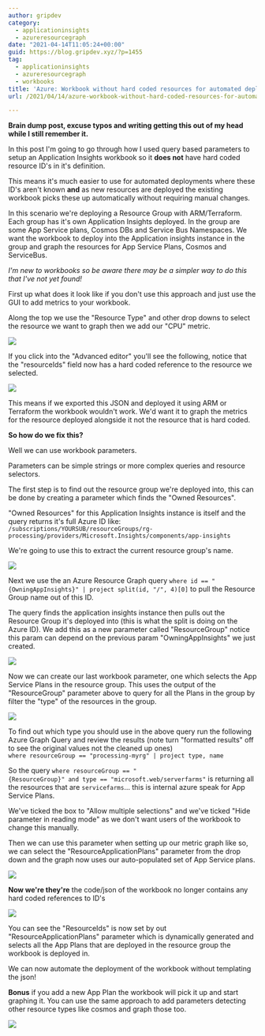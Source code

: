 ```yaml
---
author: gripdev
category:
  - applicationinsights
  - azureresourcegraph
date: "2021-04-14T11:05:24+00:00"
guid: https://blog.gripdev.xyz/?p=1455
tag:
  - applicationinsights
  - azureresourcegraph
  - workbooks
title: 'Azure: Workbook without hard coded resources for automated deployment'
url: /2021/04/14/azure-workbook-without-hard-coded-resources-for-automated-deployment/

---
```

**Brain dump post, excuse typos and writing getting this out of my head while I still remember it.**

In this post I'm going to go through how I used query based parameters to setup an Application Insights workbook so it **does not** have hard coded resource ID's in it's definition.

This means it's much easier to use for automated deployments where these ID's aren't known **and** as new resources are deployed the existing workbook picks these up automatically without requiring manual changes.

In this scenario we're deploying a Resource Group with ARM/Terraform. Each group has it's own Application Insights deployed. In the group are some App Service plans, Cosmos DBs and Service Bus Namespaces. We want the workbook to deploy into the Application insights instance in the group and graph the resources for App Service Plans, Cosmos and ServiceBus.

_I'm new to workbooks so be aware there may be a simpler way to do this that I've not yet found!_

First up what does it look like if you don't use this approach and just use the GUI to add metrics to your workbook.

Along the top we use the "Resource Type" and other drop downs to select the resource we want to graph then we add our "CPU" metric.

[![](/wp-content/uploads/2021/04/image.png)](/wp-content/uploads/2021/04/image.png)

If you click into the "Advanced editor" you'll see the following, notice that the "resourceIds" field now has a hard coded reference to the resource we selected.

[![](/wp-content/uploads/2021/04/image-1.png)](/wp-content/uploads/2021/04/image-1.png)

This means if we exported this JSON and deployed it using ARM or Terraform the workbook wouldn't work. We'd want it to graph the metrics for the resource deployed alongside it not the resource that is hard coded.

**So how do we fix this?**

Well we can use workbook parameters.

Parameters can be simple strings or more complex queries and resource selectors.

The first step is to find out the resource group we're deployed into, this can be done by creating a parameter which finds the "Owned Resources".

"Owned Resources" for this Application Insights instance is itself and the query returns it's full Azure ID like: `/subscriptions/YOURSUB/resourceGroups/rg-processing/providers/Microsoft.Insights/components/app-insights`

We're going to use this to extract the current resource group's name.

[![](/wp-content/uploads/2021/04/image-3.png)](/wp-content/uploads/2021/04/image-3.png)

Next we use the an Azure Resource Graph query `where id == "{OwningAppInsights}" | project split(id, "/", 4)[0]` to pull the Resource Group name out of this ID.

The query finds the application insights instance then pulls out the Resource Group it's deployed into (this is what the split is doing on the Azure ID). We add this as a new parameter called "ResourceGroup" notice this param can depend on the previous param "OwningAppInsights" we just created.

[![](/wp-content/uploads/2021/04/image-4.png)](/wp-content/uploads/2021/04/image-4.png)

Now we can create our last workbook parameter, one which selects the App Service Plans in the resource group. This uses the output of the "ResourceGroup" parameter above to query for all the Plans in the group by filter the "type" of the resources in the group.

[![](/wp-content/uploads/2021/04/image-5.png)](/wp-content/uploads/2021/04/image-5.png)

To find out which type you should use in the above query run the following Azure Graph Query and review the results (note turn "formatted results" off to see the original values not the cleaned up ones) `where resourceGroup == "processing-myrg" | project type, name`

So the query `where resourceGroup == "{ResourceGroup}" and type == "microsoft.web/serverfarms"` is returning all the resources that are `servicefarms`... this is internal azure speak for App Service Plans.

We've ticked the box to "Allow multiple selections" and we've ticked "Hide parameter in reading mode" as we don't want users of the workbook to change this manually.

Then we can use this parameter when setting up our metric graph like so, we can select the "ResourceApplicationPlans" parameter from the drop down and the graph now uses our auto-populated set of App Service plans.

[![](/wp-content/uploads/2021/04/image-6.png)](/wp-content/uploads/2021/04/image-6.png)

**Now we're they're** the code/json of the workbook no longer contains any hard coded references to ID's

[![](/wp-content/uploads/2021/04/image-7.png)](/wp-content/uploads/2021/04/image-7.png)

You can see the "ResourceIds" is now set by out "ResourceApplicationPlans" parameter which is dynamically generated and selects all the App Plans that are deployed in the resource group the workbook is deployed in.

We can now automate the deployment of the workbook without templating the json!

**Bonus** if you add a new App Plan the workbook will pick it up and start graphing it. You can use the same approach to add parameters detecting other resource types like cosmos and graph those too.

[![](/wp-content/uploads/2021/04/image-8.png)](/wp-content/uploads/2021/04/image-8.png)
